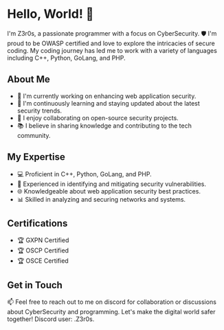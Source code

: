 # Hello, World! 👋

I'm Z3r0s, a passionate programmer with a focus on CyberSecurity. 🛡️ I'm proud to be OWASP certified and love to explore the intricacies of secure coding. My coding journey has led me to work with a variety of languages including C++, Python, GoLang, and PHP.

## About Me

- 🔭 I'm currently working on enhancing web application security.
- 🌱 I'm continuously learning and staying updated about the latest security trends.
- 👯 I enjoy collaborating on open-source security projects.
- 📚 I believe in sharing knowledge and contributing to the tech community.

## My Expertise

- 💻 Proficient in C++, Python, GoLang, and PHP.
- 🔐 Experienced in identifying and mitigating security vulnerabilities.
- 🌐 Knowledgeable about web application security best practices.
- 📊 Skilled in analyzing and securing networks and systems.

## Certifications

- 🏆 GXPN Certified
- 🏆 OSCP Certified
- 🏆 OSCE Certified

## Get in Touch

📫 Feel free to reach out to me on discord for collaboration or discussions about CyberSecurity and programming. Let's make the digital world safer together!
          Discord user: .Z3r0s.

